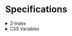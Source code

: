 # Specifications

<details>
<summary>Z-Index</summary>
<div>

| Z-Index | Entity |
| --: | --- |
| 129 | header logo (`header.scss/#logo`) |
| 128 | header title (`header.scss/#logo::after`) |
| 127 | header bg (`header.scss/#header-bg`) |
| 126 | drawer menu bg (`header.scss/#drawer-menu-bg`) |
| -1 | fixed bg (`global.css/html::before`) |

</div>
</details>

<details>
<summary>CSS Variables</summary>
<div>

| Name | Description | Usable area |
| --: | --- | --- |
| `--vh001` | viewport height * 0.01 (realtime update) | all |
| `--max-vh001` | viewport max height ever * 0.01 (realtime update) | all |

</div>
</details>
